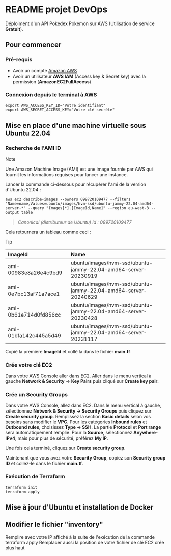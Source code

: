 # README projet DevOps

Déploiment d'un API Pokedex Pokemon sur AWS (Utilisation de service **Gratuit**).

## Pour commencer

### Pré-requis

- Avoir un compte [Amazon AWS](https://aws.amazon.com/fr/)
- Avoir un utilisateur **AWS IAM** (Access key & Secret key) avec la permission (**AmazonEC2FullAccess**)

### Connexion depuis le terminal à AWS

    export AWS_ACCESS_KEY_ID="Votre identifiant"
    export AWS_SECRET_ACCESS_KEY="Votre clé secrète"


## Mise en place d'une machine virtuelle sous Ubuntu 22.04

### Recherche de l'AMI ID

> [!NOTE]
> Une Amazon Machine Image (AMI) est une image fournie par AWS qui fournit les informations requises pour lancer une instance.

Lancer la commande ci-dessous pour récupérer l'ami de la version d'Ubuntu 22.04 : 

    aws ec2 describe-images --owners 099720109477 --filters "Name=name,Values=ubuntu/images/hvm-ssd/ubuntu-jammy-22.04-amd64-server-*" --query "Images[*].[ImageId,Name]" --region eu-west-3 --output table
    
> *Canonical (distributeur de Ubuntu) id : 099720109477*

Cela retournera un tableau comme ceci :

> [!TIP]
> |        ImageId        |                              Name                              |
> |:----------------------|:---------------------------------------------------------------|
> | ami-00983e8a26e4c9bd9 | ubuntu/images/hvm-ssd/ubuntu-jammy-22.04-amd64-server-20230919 |
> | ami-0e7bc13af71a7ace1 | ubuntu/images/hvm-ssd/ubuntu-jammy-22.04-amd64-server-20240629 |
> | ami-0b61e714d0fd856cc | ubuntu/images/hvm-ssd/ubuntu-jammy-22.04-amd64-server-20230428 |
> | ami-01bfa142c445a5d49 | ubuntu/images/hvm-ssd/ubuntu-jammy-22.04-amd64-server-20231117 |

Copié la première **ImageId** et collé la dans le fichier **main.tf**

### Crée votre clé EC2

Dans votre AWS Console aller dans EC2.
Aller dans le menu vertical à gauche **Network & Security** -> **Key Pairs** puis cliqué sur **Create key pair**.

### Crée un **Security Groups**

Dans votre AWS Console, allez dans EC2. 
Dans le menu vertical à gauche, sélectionnez **Network & Security -> Security Groups** 
puis cliquez sur **Create security group**. 
Remplissez la section **Basic details** selon vos besoins sans modifier le **VPC**. 
Pour les catégories **Inbound rules** et **Outbound rules**, choisissez **Type -> SSH**. 
La partie **Protocol** et **Port range** sera automatiquement remplie. 
Pour la **Source**, sélectionnez **Anywhere-IPv4**, mais pour plus de sécurité, préférez **My IP**.

Une fois cela terminé, cliquez sur **Create security group**.

Maintenant que vous avez votre **Security Group**, copiez son **Security group ID** 
et collez-le dans le fichier **main.tf**.

### Exécution de Terraform

    terraform init
    terraform apply

## Mise à jour d'Ubuntu et installation de Docker

## Modifier le fichier "inventory"

Remplire avec votre IP affiché à la suite de l'exécution de la commande terraform apply
Remplacer aussi la position de votre fichier de clé EC2 crée plus haut
